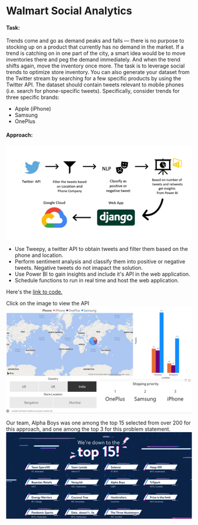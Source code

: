 ﻿# Walmart Social Analytics
 
<h4>Task:</h4>

Trends come and go as demand peaks and falls — there is no purpose to stocking up on a product that currently has no demand in the market. If a trend is catching on in one part of the city, a smart idea would be to move inventories there and peg the demand immediately. And when the trend shifts again, move the inventory once more. The task is to leverage social trends to optimize store inventory.
You can also generate your dataset from the Twitter stream by searching for a few specific products by using the Twitter API. The  dataset should contain tweets relevant to mobile phones (i.e. search for phone-specific tweets). Specifically, consider trends for three specific brands:
- Apple (iPhone)
- Samsung
- OnePlus

<h4>Approach:</h4>
<img src ="https://github.com/parik1999/Walmart_Social_Analytics/blob/master/Images/1.PNG">

- Use Tweepy, a twitter API to obtain tweets and filter them based on the phone and location.
- Perform sentiment analysis and classify them into positive or negative tweets. Negative tweets do not imapact the solution.
- Use Power BI to gain insights and include it's API in the web application. 
- Schedule functions to run in real time and host the web application.

Here's the [link to code.](https://github.com/parik1999/Walmart_Social_Analytics/blob/master/django_walmart/app_walmart/walmart.py)

Click on the image to view the API
[<img src ="https://github.com/parik1999/Walmart_Social_Analytics/blob/master/Images/2.PNG">](https://app.powerbi.com/view?r=eyJrIjoiYzgxMWI0M2MtZjM0ZS00ODVlLWIxNGMtOTY2YmM0ZjE2MjBiIiwidCI6IjRjYzQ5Mjk3LTliOWUtNDY4YS1hYjA3LTk5Nzk2ZjQwNmUyZSJ9)

Our team, Alpha Boys was one among the top 15 selected from over 200 for this approach, and one among the top 3 for this problem statement.
<img src ="https://github.com/parik1999/Walmart_Social_Analytics/blob/master/Images/3.png">
